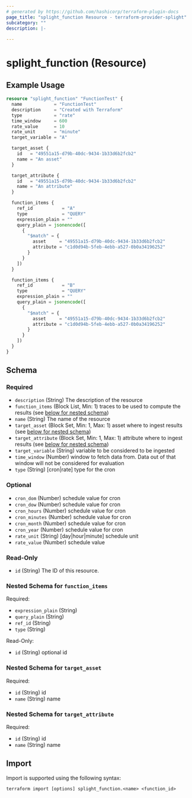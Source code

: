 ```yaml
---
# generated by https://github.com/hashicorp/terraform-plugin-docs
page_title: "splight_function Resource - terraform-provider-splight"
subcategory: ""
description: |-
  
---
```


# splight_function (Resource)



## Example Usage

```terraform
resource "splight_function" "FunctionTest" {
  name            = "FunctionTest"
  description     = "Created with Terraform"
  type            = "rate"
  time_window     = 600
  rate_value      = 10
  rate_unit       = "minute"
  target_variable = "A"

  target_asset {
    id   = "49551a15-d79b-40dc-9434-1b33d6b2fcb2"
    name = "An asset"
  }

  target_attribute {
    id   = "49551a15-d79b-40dc-9434-1b33d6b2fcb2"
    name = "An attribute"
  }

  function_items {
    ref_id           = "A"
    type             = "QUERY"
    expression_plain = ""
    query_plain = jsonencode([
      {
        "$match" = {
          asset     = "49551a15-d79b-40dc-9434-1b33d6b2fcb2"
          attribute = "c1d0d94b-5feb-4ebb-a527-0b0a34196252"
        }
      }
    ])
  }

  function_items {
    ref_id           = "B"
    type             = "QUERY"
    expression_plain = ""
    query_plain = jsonencode([
      {
        "$match" = {
          asset     = "49551a15-d79b-40dc-9434-1b33d6b2fcb2"
          attribute = "c1d0d94b-5feb-4ebb-a527-0b0a34196252"
        }
      }
    ])
  }
}
```

<!-- schema generated by tfplugindocs -->
## Schema

### Required

- `description` (String) The description of the resource
- `function_items` (Block List, Min: 1) traces to be used to compute the results (see [below for nested schema](#nestedblock--function_items))
- `name` (String) The name of the resource
- `target_asset` (Block Set, Min: 1, Max: 1) asset where to ingest results (see [below for nested schema](#nestedblock--target_asset))
- `target_attribute` (Block Set, Min: 1, Max: 1) attribute where to ingest results (see [below for nested schema](#nestedblock--target_attribute))
- `target_variable` (String) variable to be considered to be ingested
- `time_window` (Number) window to fetch data from. Data out of that window will not be considered for evaluation
- `type` (String) [cron|rate] type for the cron

### Optional

- `cron_dom` (Number) schedule value for cron
- `cron_dow` (Number) schedule value for cron
- `cron_hours` (Number) schedule value for cron
- `cron_minutes` (Number) schedule value for cron
- `cron_month` (Number) schedule value for cron
- `cron_year` (Number) schedule value for cron
- `rate_unit` (String) [day|hour|minute] schedule unit
- `rate_value` (Number) schedule value

### Read-Only

- `id` (String) The ID of this resource.

<a id="nestedblock--function_items"></a>
### Nested Schema for `function_items`

Required:

- `expression_plain` (String)
- `query_plain` (String)
- `ref_id` (String)
- `type` (String)

Read-Only:

- `id` (String) optional id


<a id="nestedblock--target_asset"></a>
### Nested Schema for `target_asset`

Required:

- `id` (String) id
- `name` (String) name


<a id="nestedblock--target_attribute"></a>
### Nested Schema for `target_attribute`

Required:

- `id` (String) id
- `name` (String) name

## Import

Import is supported using the following syntax:

```shell
terraform import [options] splight_function.<name> <function_id>
```
